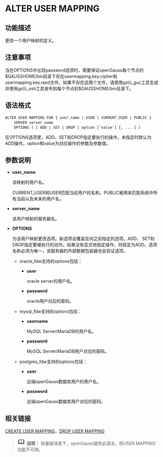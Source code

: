 # ALTER USER MAPPING<a name="ZH-CN_TOPIC_0289900415"></a>

## 功能描述<a name="zh-cn_topic_0283137333_section38351127909"></a>

更改一个用户映射的定义。

## 注意事项<a name="section1017451134717"></a>

当在OPTIONS中出现password选项时，需要保证openGauss每个节点的$GAUSSHOME/bin目录下存在usermapping.key.cipher和usermapping.key.rand文件，如果不存在这两个文件，请使用gs\\\_guc工具生成并使用gs\\\_ssh工具发布到每个节点的$GAUSSHOME/bin目录下。

## 语法格式<a name="zh-cn_topic_0283137333_section191931133103"></a>

```
ALTER USER MAPPING FOR { user_name | USER | CURRENT_USER | PUBLIC }
    SERVER server_name
    OPTIONS ( [ ADD | SET | DROP ] option ['value'] [, ... ] )
```

在OPTIONS选项里，ADD、SET和DROP指定要执行的操作，未指定时默认为ADD操作。option和value为对应操作的参数及参数值。

## 参数说明<a name="zh-cn_topic_0283137333_section116361638401"></a>

-   **user\_name**

    该映射的用户名。

    CURRENT\_USER和USER匹配当前用户的名称。PUBLIC被用来匹配系统中所有当前以及未来的用户名。

-   **server\_name**

    该用户映射的服务器名。

-   **OPTIONS**

    为该用户映射更改选项。新选项会覆盖任何之前指定的选项。ADD、 SET和DROP指定要被执行的动作。如果没有显式地指定操作，将假定为ADD。选项名称必须为唯一，该服务器的外部数据包装器也会验证选项。

    -   oracle\_fdw支持的options包括：
        -   **user**

            oracle server的用户名。

        -   **password**

            oracle用户对应的密码。

    -   mysql\_fdw支持的options包括：
        -   **username**

            MySQL Server/MariaDB的用户名。

        -   **password**

            MySQL Server/MariaDB用户对应的密码。

    -   postgres\_fdw支持的options包括：
        -   **user**

            远端openGauss数据库用户的用户名。

        -   **password**

            远端openGauss数据库用户对应的密码。




## 相关链接<a name="zh-cn_topic_0283137333_section9697148408"></a>

[CREATE USER MAPPING](CREATE-USER-MAPPING.md)，[DROP USER MAPPING](DROP-USER-MAPPING.md)

>![](public_sys-resources/icon-note.gif) **说明：** 
>轻量版场景下，openGauss提供此语法，但USER MAPPING功能不可用。

